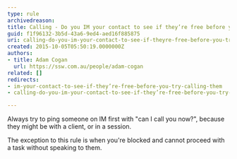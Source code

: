 ```yaml
---
type: rule
archivedreason: 
title: Calling - Do you IM your contact to see if they’re free before you try calling them?
guid: f1f96132-3b5d-43a6-9ed4-aed16f885875
uri: calling-do-you-im-your-contact-to-see-if-theyre-free-before-you-try-calling-them
created: 2015-10-05T05:50:19.0000000Z
authors:
- title: Adam Cogan
  url: https://ssw.com.au/people/adam-cogan
related: []
redirects:
- im-your-contact-to-see-if-they’re-free-before-you-try-calling-them
- calling-do-you-im-your-contact-to-see-if-they’re-free-before-you-try-calling-them

---
```


Always try to ping someone on IM first with "can I call you now?", because they might be with a client, or in a session.

The exception to this rule is when you're blocked and cannot proceed with a task without speaking to them.

<!--endintro-->
